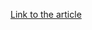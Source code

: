 [Link to the article](https://threat.boutique/2025/07/essential-forensic-tools-for-incident-responders)
